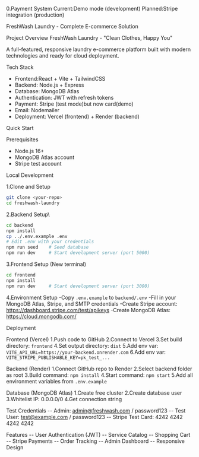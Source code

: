 0.Payment System
Current:Demo mode (development)
Planned:Stripe integration (production)

FreshWash Laundry - Complete E-commerce Solution

Project Overview
FreshWash Laundry - "Clean Clothes, Happy You"

A full-featured, responsive laundry e-commerce platform built with modern technologies and ready for cloud deployment.

Tech Stack
- Frontend:React + Vite + TailwindCSS
- Backend: Node.js + Express
- Database: MongoDB Atlas
- Authentication: JWT with refresh tokens
- Payment: Stripe (test mode)but now card(demo)
- Email: Nodemailer
- Deployment: Vercel (frontend) + Render (backend)

Quick Start

 Prerequisites
- Node.js 16+
- MongoDB Atlas account
- Stripe test account

 Local Development

1.Clone and Setup
```bash
git clone <your-repo>
cd freshwash-laundry
```

2.Backend Setup\
```bash
cd backend
npm install
cp ../.env.example .env
# Edit .env with your credentials
npm run seed    # Seed database
npm run dev     # Start development server (port 5000)
```

3.Frontend Setup (New terminal)
```bash
cd frontend
npm install
npm run dev     # Start development server (port 3000)
```

4.Environment Setup
-Copy `.env.example` to `backend/.env`
-Fill in your MongoDB Atlas, Stripe, and SMTP credentials
-Create Stripe account: https://dashboard.stripe.com/test/apikeys
-Create MongoDB Atlas: https://cloud.mongodb.com/

Deployment

Frontend (Vercel)
1.Push code to GitHub
2.Connect to Vercel
3.Set build directory: `frontend`
4.Set output directory: `dist`
5.Add env var: `VITE_API_URL=https://your-backend.onrender.com`
6.Add env var: `VITE_STRIPE_PUBLISHABLE_KEY=pk_test_...`

 Backend (Render)
1.Connect GitHub repo to Render
2.Select backend folder as root
3.Build command: `npm install`
4.Start command: `npm start`
5.Add all environment variables from `.env.example`

Database (MongoDB Atlas)
1.Create free cluster
2.Create database user
3.Whitelist IP: 0.0.0.0/0
4.Get connection string

Test Credentials
-- Admin: admin@freshwash.com / password123
-- Test User: test@example.com / password123
-- Stripe Test Card: 4242 4242 4242 4242

Features
-- User Authentication (JWT)
-- Service Catalog
-- Shopping Cart
-- Stripe Payments
-- Order Tracking
-- Admin Dashboard
-- Responsive Design